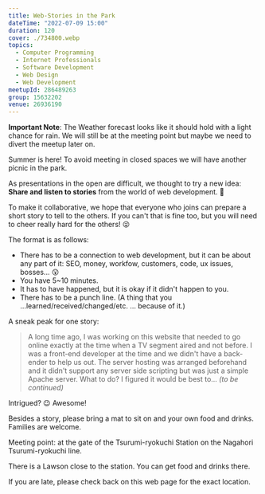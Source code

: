 ```yaml
---
title: Web-Stories in the Park
dateTime: "2022-07-09 15:00"
duration: 120
cover: ./734800.webp
topics:
  - Computer Programming
  - Internet Professionals
  - Software Development
  - Web Design
  - Web Development
meetupId: 286489263
group: 15632202
venue: 26936190
---
```


**Important Note**: The Weather forecast looks like it should hold with a light chance for rain. We will still be at the meeting point but maybe we need to divert the meetup later on.

Summer is here! To avoid meeting in closed spaces we will have another picnic in the park.

As presentations in the open are difficult, we thought to try a new idea: **Share and listen to stories** from the world of web development. 🤯

To make it collaborative, we hope that everyone who joins can prepare a short story to tell to the others. If you can't that is fine too, but you will need to cheer really hard for the others! 😜

The format is as follows:

- There has to be a connection to web development, but it can be about any part of it: SEO, money, workfow, customers, code, ux issues, bosses... 😲
- You have 5\~10 minutes.
- It has to have happened, but it is okay if it didn't happen to you.
- There has to be a punch line. (A thing that you ...learned/received/changed/etc. ... because of it.)

A sneak peak for one story:

> A long time ago, I was working on this website that needed to go online exactly at the time when a TV segment aired and not before. I was a front-end developer at the time and we didn't have a back-ender to help us out. The server hosting was arranged beforehand and it didn't support any server side scripting but was just a simple Apache server. What to do? I figured it would be best to... _(to be continued)_

Intrigued? 😉 Awesome!

Besides a story, please bring a mat to sit on and your own food and drinks. Families are welcome.

Meeting point: at the gate of the Tsurumi-ryokuchi Station on the Nagahori Tsurumi-ryokuchi line.

There is a Lawson close to the station. You can get food and drinks there.

If you are late, please check back on this web page for the exact location.
